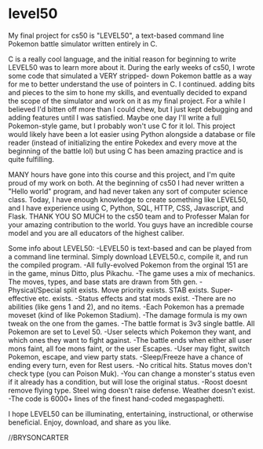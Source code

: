 # level50
My final project for cs50 is "LEVEL50", a text-based command line Pokemon battle simulator written 
entirely in C.

C is a really cool language, and the initial reason for beginning to write LEVEL50 was to learn 
more about it. During the early weeks of cs50, I wrote some code that simulated a VERY stripped-
down Pokemon battle as a way for me to better understand the use of pointers in C. I continued.
adding bits and pieces to the sim to hone my skills, and eventually decided to expand the scope 
of the simulator and work on it as my final project. For a while I believed I'd bitten off more 
than I could chew, but I just kept debugging and adding features until I was satisfied. Maybe one 
day I'll write a full Pokemon-style game, but I probably won't use C for it lol. This project 
would likely have been a lot easier using Python alongside a database or file reader (instead of 
initializing the entire Pokedex and every move at the beginning of the battle lol) but using C
has been amazing practice and is quite fulfilling.

MANY hours have gone into this course and this project, and I'm quite proud of my work on both. 
At the beginning of cs50 I had never written a "Hello world" program, and had never taken any 
sort of computer science class. Today, I have enough knowledge to create something like LEVEL50, 
and I have experience using C, Python, SQL, HTTP, CSS, Javascript, and Flask. THANK YOU SO MUCH
to the cs50 team and to Professer Malan for your amazing contribution to the world. You guys have
an incredible course model and you are all educators of the highest caliber. 



Some info about LEVEL50:
-LEVEL50 is text-based and can be played from a command line terminal.
 Simply download LEVEL50.c, compile it, and run the compiled program.
-All fully-evolved Pokemon from the orginal 151 are in the game, minus Ditto, plus Pikachu.
-The game uses a mix of mechanics. The moves, types, and base stats are drawn from 5th gen.
-Physical/Special split exists. Move priority exists. STAB exists. Super-effective etc. exists.
-Status effects and stat mods exist.
-There are no abilities (like gens 1 and 2), and no items.
-Each Pokemon has a premade moveset (kind of like Pokemon Stadium).
-The damage formula is my own tweak on the one from the games.
-The battle format is 3v3 single battle. All Pokemon are set to Level 50.
-User selects which Pokemon they want, and which ones they want to fight against.
-The battle ends when either all user mons faint, all foe mons faint, or the user Escapes.
-User may fight, switch Pokemon, escape, and view party stats.
-Sleep/Freeze have a chance of ending every turn, even for Rest users.
-No critical hits. Status moves don't check type (you can Poison Muk).
-You can change a monster's status even if it already has a condition, but will lose the original status.
-Roost doesnt remove flying type. Steel wing doesn't raise defense. Weather doesn't exist.
-The code is 6000+ lines of the finest hand-coded megaspaghetti.

I hope LEVEL50 can be illuminating, entertaining, instructional, or otherwise beneficial.
Enjoy, download, and share as you like.


//BRYSONCARTER
